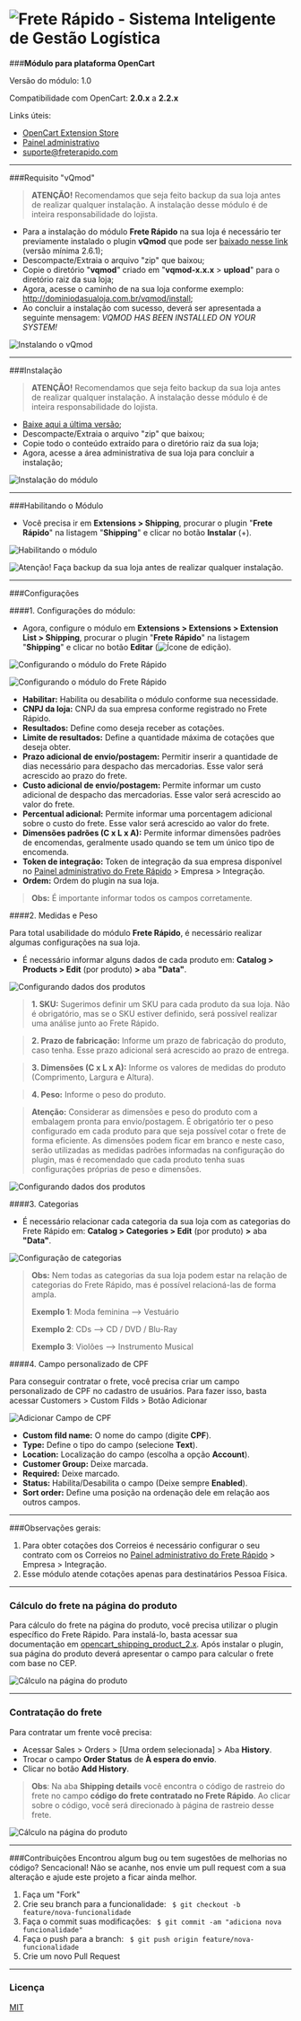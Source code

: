 
![Frete Rápido - Sistema Inteligente de Gestão Logística](https://freterapido.com/imgs/frete_rapido.png)
===

###**Módulo para plataforma OpenCart**

Versão do módulo: 1.0

Compatibilidade com OpenCart: **2.0.x** a **2.2.x**

Links úteis:

- [OpenCart Extension Store][1]
- [Painel administrativo][2]
- [suporte@freterapido.com][3]


----------

###Requisito "vQmod"

>**ATENÇÃO!** Recomendamos que seja feito backup da sua loja antes de realizar qualquer instalação. A instalação desse módulo é de inteira responsabilidade do lojista.

- Para a instalação do módulo **Frete Rápido** na sua loja é necessário ter previamente instalado o plugin **vQmod** que pode ser [baixado nesse link][6] (versão mínima 2.6.1);
- Descompacte/Extraia o arquivo "zip" que baixou;
- Copie o diretório "**vqmod**" criado em "**vqmod-x.x.x** > **upload**" para o diretório raiz da sua loja;
- Agora, acesse o caminho de na sua loja conforme exemplo: http://dominiodasualoja.com.br/vqmod/install;
- Ao concluir a instalação com sucesso, deverá ser apresentada a seguinte mensagem: _VQMOD HAS BEEN INSTALLED ON YOUR SYSTEM!_

![Instalando o vQmod](docs/img/vqmod_install.gif "Instalação do plugin vQmod")

----------

###Instalação

>**ATENÇÃO!** Recomendamos que seja feito backup da sua loja antes de realizar qualquer instalação. A instalação desse módulo é de inteira responsabilidade do lojista.

- [Baixe aqui a última versão][4];
- Descompacte/Extraia o arquivo "zip" que baixou;
- Copie todo o conteúdo extraído para o diretório raiz da sua loja;
- Agora, acesse a área administrativa de sua loja para concluir a instalação;

![Instalação do módulo](docs/img/extension_install.gif "Procedimentos de instalação")

---

###Habilitando o Módulo

- Você precisa ir em **Extensions > Shipping**, procurar o plugin "**Frete Rápido**" na listagem "**Shipping**" e clicar no botão **Instalar** (+).

![Habilitando o módulo](docs/img/extension_enabling.jpg "Habilitando o módulo")

![Atenção! Faça backup da sua loja antes de realizar qualquer instalação.](https://freterapido.com/dev/imgs/magento_doc/attention_2.png "#FicaDica ;)")

----------

###Configurações

####1. Configurações do módulo:

- Agora, configure o módulo em **Extensions > Extensions > Extension List > Shipping**, procurar o plugin "**Frete Rápido**" na listagem "**Shipping**" e clicar no botão **Editar** (![Ícone de edição](https://freterapido.com/dev/imgs/opencart_doc/2.3/edit_icon.PNG)).

![Configurando o módulo do Frete Rápido](https://freterapido.com/dev/imgs/opencart_doc/2.3/extension_edit.PNG "Editando o módulo")

![Configurando o módulo do Frete Rápido](docs/img/extension_configuration.png "Configurações do módulo")

- **Habilitar:** Habilita ou desabilita o módulo conforme sua necessidade.
- **CNPJ da loja:** CNPJ da sua empresa conforme registrado no Frete Rápido.
- **Resultados:** Define como deseja receber as cotações.
- **Limite de resultados:** Define a quantidade máxima de cotações que deseja obter.
- **Prazo adicional de envio/postagem:** Permitir inserir a quantidade de dias necessário para despacho das mercadorias. Esse valor será acrescido ao prazo do frete.
- **Custo adicional de envio/postagem:** Permite informar um custo adicional de despacho das mercadorias. Esse valor será acrescido ao valor do frete.
- **Percentual adicional:** Permite informar uma porcentagem adicional sobre o custo do frete. Esse valor será acrescido ao valor do frete.
- **Dimensões padrões (C x L x A):** Permite informar dimensões padrões de encomendas, geralmente usado quando se tem um único tipo de encomenda.
- **Token de integração:** Token de integração da sua empresa disponível no [Painel administrativo do Frete Rápido][2] > Empresa > Integração.
- **Ordem:** Ordem do plugin na sua loja.

> **Obs:** É importante informar todos os campos corretamente.

####2. Medidas e Peso

Para total usabilidade do módulo **Frete Rápido**, é necessário realizar algumas configurações na sua loja.

- É necessário informar alguns dados de cada produto em: **Catalog > Products > Edit** (por produto) **>** aba **"Data"**.

![Configurando dados dos produtos](https://freterapido.com/dev/imgs/opencart_doc/2.3/product_configuration.gif "Configuração dados de produtos")

>**1. SKU:** Sugerimos definir um SKU para cada produto da sua loja. Não é obrigatório, mas se o SKU estiver definido, será possível realizar uma análise junto ao Frete Rápido.

>**2. Prazo de fabricação:** Informe um prazo de fabricação do produto, caso tenha. Esse prazo adicional será acrescido ao prazo de entrega.

>**3. Dimensões (C x L x A):** Informe os valores de medidas do produto (Comprimento, Largura e Altura).

>**4. Peso:** Informe o peso do produto.

> **Atenção:** Considerar as dimensões e peso do produto com a embalagem pronta para envio/postagem.
> É obrigatório ter o peso configurado em cada produto para que seja possível cotar o frete de forma eficiente. As dimensões podem ficar em branco e neste caso, serão utilizadas as medidas padrões informadas na configuração do plugin, mas é recomendado que cada produto tenha suas configurações próprias de peso e dimensões.

![Configurando dados dos produtos](https://freterapido.com/dev/imgs/opencart_doc/2.3/product-configuration.jpg "Configuração dados de produtos")

####3. Categorias

- É necessário relacionar cada categoria da sua loja com as categorias do Frete Rápido em: **Catalog > Categories > Edit** (por produto) **>** aba **"Data"**.

![Configuração de categorias ](https://freterapido.com/dev/imgs/opencart_doc/2.3/categories.gif "Configuração de categorias")

> **Obs:** Nem todas as categorias da sua loja podem estar na relação de categorias do Frete Rápido, mas é possível relacioná-las de forma ampla.
>
> **Exemplo 1**: Moda feminina --> Vestuário
>
> **Exemplo 2**: CDs --> CD / DVD / Blu-Ray
>
> **Exemplo 3**: Violões --> Instrumento Musical

####4. Campo personalizado de CPF

Para conseguir contratar o frete, você precisa criar um campo personalizado de CPF no cadastro de usuários.
Para fazer isso, basta acessar Customers > Custom Filds > Botão Adicionar

![Adicionar Campo de CPF](https://freterapido.com/dev/imgs/opencart_doc/2.3/adicionar_cpf_loja.gif "Campo personalizado")

- **Custom fild name:** O nome do campo (digite **CPF**).
- **Type:** Define o tipo do campo (selecione **Text**).
- **Location:** Localização do campo (escolha a opção **Account**).
- **Customer Group:** Deixe marcada.
- **Required:** Deixe marcado.
- **Status:** Habilita/Desabilita o campo (Deixe sempre **Enabled**).
- **Sort order:** Define uma posição na ordenação dele em relação aos outros campos.

--------

###Observações gerais:
1. Para obter cotações dos Correios é necessário configurar o seu contrato com os Correios no [Painel administrativo do Frete Rápido][2] > Empresa > Integração.
2. Esse módulo atende cotações apenas para destinatários Pessoa Física.

----------

### Cálculo do frete na página do produto

Para cálculo do frete na página do produto, você precisa utilizar o plugin específico do Frete Rápido. Para instalá-lo, basta acessar sua documentação em [opencart_shipping_product_2.x][6].
Após instalar o plugin, sua página do produto deverá apresentar o campo para calcular o frete com base no CEP.

![Cálculo na página do produto](docs/img/cotacao_pagina_produto.gif "Página do produto")

--------

### Contratação do frete

Para contratar um frente você precisa:

- Acessar Sales > Orders > [Uma ordem selecionada] > Aba **History**.
- Trocar o campo **Order Status** de **À espera do envio**.
- Clicar no botão **Add History**.

> **Obs**: Na aba **Shipping details** você encontra o código de rastreio do frete no campo **código do frete contratado no Frete Rápido**. Ao clicar sobre o código, você será direcionado à página de rastreio desse frete.

![Cálculo na página do produto](docs/img/contratacao.gif "Página do produto")

--------

###Contribuições
Encontrou algum bug ou tem sugestões de melhorias no código? Sencacional! Não se acanhe, nos envie um pull request com a sua alteração e ajude este projeto a ficar ainda melhor.

1. Faça um "Fork"
2. Crie seu branch para a funcionalidade: ` $ git checkout -b feature/nova-funcionalidade`
3. Faça o commit suas modificações: ` $ git commit -am "adiciona nova funcionalidade"`
4. Faça o push para a branch: ` $ git push origin feature/nova-funcionalidade`
5. Crie um novo Pull Request

--------

### Licença
[MIT][5]



[1]: https://www.opencart.com/index.php?route=marketplace/extension&filter_search=frete%20r%C3%A1pido "OpenCart Extension Store"
[2]: https://freterapido.com/painel/?origin=github_opencart "Painel do Frete Rápido"
[3]: mailto:suporte@freterapido.com "E-mail para a galera super gente fina :)"
[4]: https://github.com/freterapido/freterapido_opencart_2.0.x/archive/master.zip
[5]: https://github.com/freterapido/freterapido_opencart_2.0.x/blob/master/LICENSE.txt
[6]: https://github.com/freterapido/opencart_shipping_product_2.x
